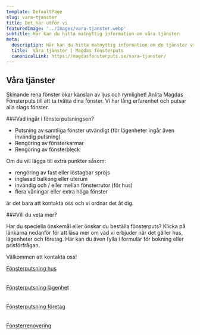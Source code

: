 ```yaml
---
template: DefaultPage
slug: vara-tjanster
title: Det här utför vi
featuredImage: '../images/vara-tjanster.webp'
subtitle: Här kan du hitta matnyttig information om våra tjänster
meta:
  description: Här kan du hitta matnyttig information om de tjänster vi erbjuder. Kontakta oss vid frågor!
  title:  Våra tjänster | Magdas fönsterputs
  canonicalLink: https://magdasfonsterputs.se/vara-tjanster/
---
```

## Våra tjänster

Skinande rena fönster ökar känslan av ljus och rymlighet!
Anlita Magdas Fönsterputs till att ta tvätta dina fönster. Vi har lång erfarenhet och putsar alla slags fönster.

###Vad ingår i fönsterputsningsen?

<ul>
  <li>
  Putsning av samtliga fönster  utvändigt (för lägenheter ingår även invändig putsning)
  </li>
  <li>
  Rengöring av fönsterkarmar
  </li>
  <li>
  Rengöring av fönsterbleck
  </li>
  </ul>

  <p>Om du vill lägga till extra punkter såsom:</p>
  <ul>
    <li>
    rengöring av fast eller löstagbar spröjs
    </li>
    <li>
    inglasad balkong eller uterum
    </li>
    <li>
    invändig och / eller mellan fönsterrutor (för hus)
    </li>
    <li>
    flera våningar eller extra höga fönster
    </li>
    </ul>

  <p>är det bara att kontakta oss och vi ordnar det åt dig.</p>

###Vill du veta mer?

Har du speciella önskemål eller önskar du beställa fönsterputs? Klicka på länkarna nedanför för att läsa mer om vad vi erbjuder när det gäller hus, lägenheter och företag. Här kan du även fylla i formulär för bokning eller prisförfrågan. 

Välkommen att kontakta oss!

<a href="https://magdasfonsterputs.se/villa-radhus/">
  <div class="Button">Fönsterputsning hus</div>
</a>  
<br><br>
<a href="https://magdasfonsterputs.se/lagenhet/">
  <div class="Button">Fönsterputsning lägenhet</div>
</a>  
<br><br>
<a href="https://magdasfonsterputs.se/foretag/">
  <div class="Button">Fönsterputsning företag</div>
</a>  
<br><br>
<a href="https://magdasfonsterputs.se/vara-tjanster/fonsterrenovering/">
  <div class="Button">Fönsterrenovering</div>
</a>  
<br><br>

